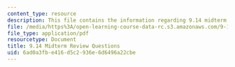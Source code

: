 ```yaml
---
content_type: resource
description: This file contains the information regarding 9.14 midterm review questions.
file: /media/https%3A/open-learning-course-data-rc.s3.amazonaws.com/9-14-brain-structure-and-its-origins-spring-2014/6ad0a3fbe416d5c2936e6d6496a22cbe_MIT9_14S14_MidtermRevQue.pdf
file_type: application/pdf
resourcetype: Document
title: 9.14 Midterm Review Questions
uid: 6ad0a3fb-e416-d5c2-936e-6d6496a22cbe
---
```

